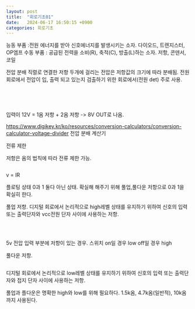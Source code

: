```yaml
---
layout: post
title:  "회로기초01"
date:   2024-06-17 16:50:15 +0900
categories: 회로기초
---
```

능동 부품 :전원 에너지를 받아 신호에너지를 발생시키는 소자.  다이오드, 트렌지스터, OP엠프 
수동 부품 : 공급된 전력을 소비(R), 축적(C), 방출(L)하는 소자. 저항, 콘덴서, 코일

전압 분배
직렬로 연결한 저항 두개에 걸리는 전압은 저항값의 크기에 따라 분배됨. 
전원회로에서 전압이 입, 출력 되고 있는지 검출하기 위한 회로에서(전원 det) 주로 사용. 

​<div class="img_row">
	<img class="col three" src="{{ site.baseurl }}/img/post/01_pcbBasic/img_01.png
	" alt="" title="example image"/>
		<img class="col three" src="{{ site.baseurl }}/img/post/01_pcbBasic/img_02.png
	" alt="" title="example image"/>
</div>


입력이 12V = 1옴 저항 + 2옴 저항 -> 8V OUT로 나옴. 

https://www.digikey.kr/ko/resources/conversion-calculators/conversion-calculator-voltage-divider
전압 분배 계산기



전류 제한 

저항은 옴의 법칙에 따라 전류 제한 가능. 
​<div class="img_row">
	<img class="col three" src="{{ site.baseurl }}/img/post/01_pcbBasic/img_03.png
	" alt="" title="example image"/>
</div>

v = IR   


플로팅 상태
0과 1 둘다 아닌 상태. 확실해 해주기 위해 풀업,풀다운 저항으로 0과 1을 확실히 한다. 



풀업 저항. 
디지털 회로에서 논리적으로 high레벨 상태를 유지하기 위하여 신호의 입력 또는 출력단자와 vcc전원 단자 사이에 사용하는 저항. 


​<div class="img_row">
	<img class="col three" src="{{ site.baseurl }}/img/post/01_pcbBasic/img_04.png
	" alt="" title="example image"/>
</div>


5v 전압 입력 부분에 저항이 있는 경우. 스위치 on일 경우 low
off일 경우 high


풀다운 저항. 

<div class="img_row">
	<img class="col three" src="{{ site.baseurl }}/img/post/01_pcbBasic/img_05.png
	" alt="" title="example image"/>
</div>

디지털 회로에서 논리적으로 low레벨 상태를 유지하기 위하여 신호의 입력 또는 출력단자와 접지 단자 사이에 사용하는 저항. 



풀업과 플다운은 명확한 high와 low를 위해 필요하다. 1.5k옴, 4.7k옴(일반적), 10k옴 까지 사용된다. 

